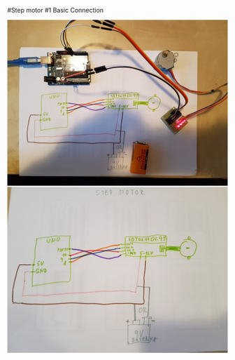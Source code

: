 #Step motor #1 Basic Connection

![N|Solid](https://github.com/NetPumi2/Arduino/blob/master/Basic/StepMotor/StepMotorBasicConnection/img/stepmotor1.jpg)
![N|Solid](https://github.com/NetPumi2/Arduino/blob/master/Basic/StepMotor/StepMotorBasicConnection/img/stepmotor2.jpg)
